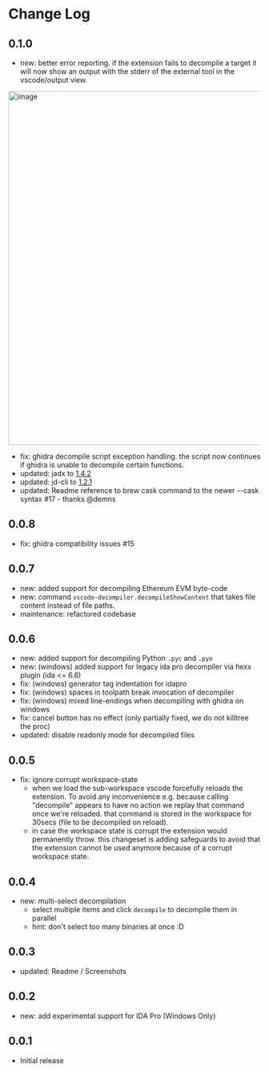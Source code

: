 # Change Log

## 0.1.0
- new: better error reporting. if the extension fails to decompile a target it will now show an output with the stderr of the external tool in the vscode/output view.

<img width="705" alt="image" src="https://user-images.githubusercontent.com/2865694/179998678-4eaca055-1be8-4c19-b850-1c1caf3c3fb3.png">

- fix: ghidra decompile script exception handling. the script now continues if ghidra is unable to decompile certain functions.
- updated: jadx to [1.4.2](https://github.com/skylot/jadx/releases/tag/v1.4.2)
- updated: jd-cli to [1.2.1](https://github.com/intoolswetrust/jd-cli/releases/tag/jd-cli-1.2.1)
- updated: Readme reference to brew cask command to the newer --cask syntax #17 - thanks @demns


## 0.0.8
- fix: ghidra compatibility issues #15

## 0.0.7
- new: added support for decompiling Ethereum EVM byte-code
- new: command `vscode-decompiler.decompileShowContent` that takes file content instead of file paths.
- maintenance: refactored codebase

## 0.0.6
- new: added support for decompiling Python `.pyc` and `.pyo`
- new: (windows) added support for legacy ida pro decompiler via hexx plugin (ida <= 6.6)
- fix: (windows) generator tag indentation for idapro
- fix: (windows) spaces in toolpath break invocation of decompiler
- fix: (windows) mixed line-endings when decompiling with ghidra on windows
- fix: cancel button has no effect (only partially fixed, we do not killtree the proc)
- updated: disable readonly mode for decompiled files


## 0.0.5
- fix: ignore corrupt workspace-state
  - when we load the sub-workspace vscode forcefully reloads the extension. To avoid any inconvenience e.g. because calling "decompile" appears to have no action we replay that command once we're reloaded. that command is stored in the workspace for 30secs (file to be decompiled on reload).
  - in case the workspace state is corrupt the extension would permanently throw. this changeset is adding safeguards to avoid that the extension cannot be used anymore because of a corrupt workspace state.

## 0.0.4
- new: multi-select decompilation
  - select multiple items and click `decompile` to decompile them in parallel
  - hint: don't select too many binaries at once :D

## 0.0.3
- updated: Readme / Screenshots

## 0.0.2
- new: add experimental support for IDA Pro (Windows Only)

## 0.0.1
- Initial release
